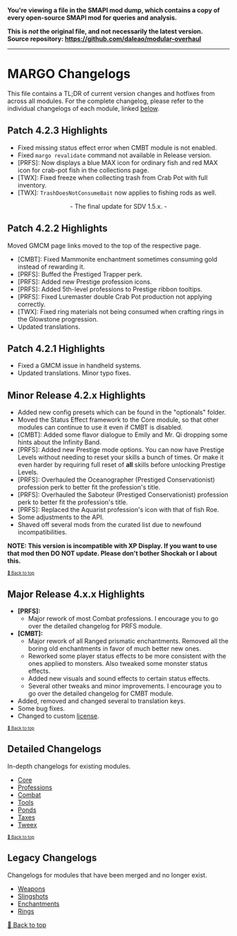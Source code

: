 **You're viewing a file in the SMAPI mod dump, which contains a copy of every open-source SMAPI mod
for queries and analysis.**

**This is _not_ the original file, and not necessarily the latest version.**  
**Source repository: https://github.com/daleao/modular-overhaul**

----

# MARGO Changelogs

This file contains a TL;DR of current version changes and hotfixes from across all modules. For the complete changelog, please refer to the individual changelogs of each module, linked [below](#detailed-changelogs).

## Patch 4.2.3 Highlights

* Fixed missing status effect error when CMBT module is not enabled.
* Fixed `margo revalidate` command not available in Release version.
* [PRFS]: Now displays a blue MAX icon for ordinary fish and red MAX icon for crab-pot fish in the collections page.
* [TWX]: Fixed freeze when collecting trash from Crab Pot with full inventory.
* [TWX]: `TrashDoesNotConsumeBait` now applies to fishing rods as well.

<div align=center>- The final update for SDV 1.5.x. -</div>

## Patch 4.2.2 Highlights

Moved GMCM page links moved to the top of the respective page.
* [CMBT]: Fixed Mammonite enchantment sometimes consuming gold instead of rewarding it.
* [PRFS]: Buffed the Prestiged Trapper perk.
* [PRFS]: Added new Prestige profession icons.
* [PRFS]: Added 5th-level professions to Prestige ribbon tooltips.
* [PRFS]: Fixed Luremaster double Crab Pot production not applying correctly.
* [TWX]: Fixed ring materials not being consumed when crafting rings in the Glowstone progression.
* Updated translations.

## Patch 4.2.1 Highlights

* Fixed a GMCM issue in handheld systems.
* Updated translations. Minor typo fixes.

## Minor Release 4.2.x Highlights

* Added new config presets which can be found in the "optionals" folder.
* Moved the Status Effect framework to the Core module, so that other modules can continue to use it even if CMBT is disabled.
* [CMBT]: Added some flavor dialogue to Emily and Mr. Qi dropping some hints about the Infinity Band.
* [PRFS]: Added new Prestige mode options. You can now have Prestige Levels without needing to reset your skills a bunch of times. Or make it even harder by requiring full reset of **all** skills before unlocking Prestige Levels.
* [PRFS]: Overhauled the Oceanographer (Prestiged Conservationist) profession perk to better fit the profession's title.
* [PRFS]: Overhauled the Saboteur (Prestiged Conservationist) profession perk to better fit the profession's title.
* [PRFS]: Replaced the Aquarist profession's icon with that of fish Roe.
* Some adjustments to the API.
* Shaved off several mods from the curated list due to newfound incompatibilities.

**NOTE: This version is incompatible with XP Display. If you want to use that mod then DO NOT update. Please don't bother Shockah or I about this.**

<sup><sup>[🔼 Back to top](#margo-changelogs)</sup></sup>

## Major Release 4.x.x Highlights

* **[PRFS]:**
    * Major rework of most Combat professions. I encourage you to go over the detailed changelog for PRFS module.
* **[CMBT]:**
    * Major rework of all Ranged prismatic enchantments. Removed all the boring old enchantments in favor of much better new ones.
    * Reworked some player status effects to be more consistent with the ones applied to monsters. Also tweaked some monster status effects.
    * Added new visuals and sound effects to certain status effects.
    * Several other tweaks and minor improvements. I encourage you to go over the detailed changelog for CMBT module.
* Added, removed and changed several to translation keys.
* Some bug fixes.
* Changed to custom [license](LICENSE).

<sup><sup>[🔼 Back to top](#margo-changelogs)</sup></sup>

## Detailed Changelogs

In-depth changelogs for existing modules.

* [Core](Modules/Core/CHANGELOG.md)
* [Professions](Modules/Professions/CHANGELOG.md)
* [Combat](Modules/Combat/CHANGELOG.md)
* [Tools](Modules/Tools/CHANGELOG.md)
* [Ponds](Modules/Ponds/CHANGELOG.md)
* [Taxes](Modules/Taxes/CHANGELOG.md)
* [Tweex](Modules/Tweex/CHANGELOG.md)

<sup><sup>[🔼 Back to top](#margo-changelogs)</sup></sup>

## Legacy Changelogs

Changelogs for modules that have been merged and no longer exist.

* [Weapons](Modules/Combat/resources/legacy/CHANGELOG_WPNZ.md)
* [Slingshots](Modules/Combat/resources/legacy/CHANGELOG_SLNGS.md)
* [Enchantments](Modules/Combat/resources/legacy/CHANGELOG_ENCH.md)
* [Rings](Modules/Combat/resources/legacy/CHANGELOG_RNGS.md)

[🔼 Back to top](#margo-changelogs)